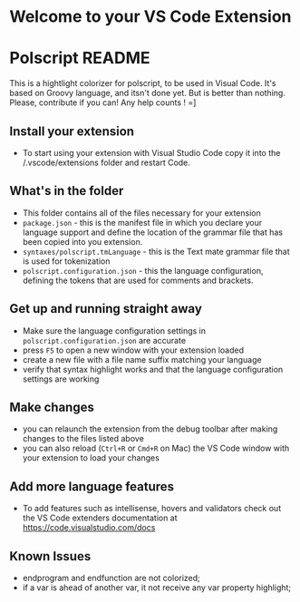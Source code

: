 # Welcome to your VS Code Extension

# Polscript README
This is a hightlight colorizer for polscript, to be used in Visual Code.
It's based on Groovy language, and itsn't done yet. But is better than nothing.
Please, contribute if you can! Any help counts ! =] 

## Install your extension
* To start using your extension with Visual Studio Code copy it into the <user home>/.vscode/extensions folder and restart Code.

## What's in the folder
* This folder contains all of the files necessary for your extension
* `package.json` - this is the manifest file in which you declare your language support and define
the location of the grammar file that has been copied into you extension.
* `syntaxes/polscript.tmLanguage` - this is the Text mate grammar file that is used for tokenization
* `polscript.configuration.json` - this the language configuration, defining the tokens that are used for
comments and brackets.

## Get up and running straight away
* Make sure the language configuration settings in `polscript.configuration.json` are accurate
* press `F5` to open a new window with your extension loaded
* create a new file with a file name suffix matching your language
* verify that syntax highlight works and that the language configuration settings are working

## Make changes
* you can relaunch the extension from the debug toolbar after making changes to the files listed above
* you can also reload (`Ctrl+R` or `Cmd+R` on Mac) the VS Code window with your extension to load your changes

## Add more language features
* To add features such as intellisense, hovers and validators check out the VS Code extenders documentation at
https://code.visualstudio.com/docs

## Known Issues
* endprogram and endfunction are not colorized;
* if a var is ahead of another var, it not receive any var property highlight;